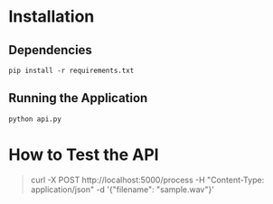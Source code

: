# Installation
## Dependencies
`pip install -r requirements.txt`

## Running the Application
`python api.py`

# How to Test the API
> curl -X POST http://localhost:5000/process -H "Content-Type: application/json" -d '{"filename": "sample.wav"}'
